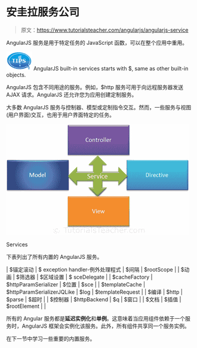 # 安圭拉服务公司

> 原文：<https://www.tutorialsteacher.com/angularjs/angularjs-service>

AngularJS 服务是用于特定任务的 JavaScript 函数，可以在整个应用中重用。

![tip](img/751bca76a769f8ad315ebee3fdf7d98e.png)  AngularJS built-in services starts with $, same as other built-in objects.

AngularJS 包含不同用途的服务。例如，$http 服务可用于向远程服务器发送 AJAX 请求。AngularJS 还允许您为应用创建定制服务。

大多数 AngularJS 服务与控制器、模型或定制指令交互。然而，一些服务与视图(用户界面)交互，也用于用户界面特定的任务。

[![](img/327c75fca60922f8494e0874681d92eb.png)](../../Content/images/ng/ng-service.png)

Services



下表列出了所有内置的 AngularJS 服务。

| $锚定滚动 | $ exception handler-例外处理程式 | $间隔 | $rootScope |
| $动画 | $筛选器 | $区域设置 | $ sceDelegate |
| $cacheFactory | $httpParamSerializer | $位置 | $sce |
| $templateCache | $httpParamSerializerJQLike | $log | $templateRequest |
| $编译 | $http | $parse | $超时 |
| $控制器 | $httpBackend | $q | $窗口 |
| $文档 | $插值 | $rootElement |  |

所有的 Angular 服务都是**延迟实例化**和**单例**。这意味着当应用组件依赖于一个服务时，AngularJS 框架会实例化该服务。此外，所有组件共享同一个服务实例。

在下一节中学习一些重要的内置服务。